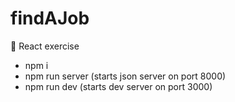 # findAJob

🚀 React exercise

- npm i
- npm run server (starts json server on port 8000)
- npm run dev (starts dev server on port 3000)
